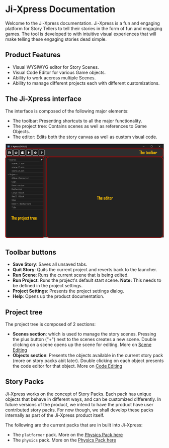 # Ji-Xpress Documentation
Welcome to the Ji-Xpress documentation. Ji-Xpress is a fun and engaging platform for Story Tellers to tell their stories in the form of fun and engaging games. The tool is developed to with intuitive visual experiences that will make telling these engaging stories dead simple.

## Product Features

* Visual WYSIWYG editor for Story Scenes.
* Visual Code Editor for various Game objects.
* Ability to work accross multiple Scenes.
* Ability to manage different projects each with different customizations.

## The Ji-Xpress interface

The interface is composed of the following major elements:

* The toolbar: Presenting shortcuts to all the major functionality.
* The project tree: Contains scenes as well as references to Game Objects.
* The editor: Edits both the story canvas as well as custom visual code.

![Editor Interface](images/editor_elements.png "Editor Interface")

## Toolbar buttons

* **Save Story**: Saves all unsaved tabs.
* **Quit Story**: Quits the current project and reverts back to the launcher.
* **Run Scene**: Runs the current scene that is being edited.
* **Run Project**: Runs the project's default start scene. **Note:** This needs to be defined in the project settings.
* **Project Settings**: Presents the project settings dialog.
* **Help**: Opens up the product documentation.

## Project tree

The project tree is composed of 2 sections:

* **Scenes section**: which is used to manage the story scenes. Pressing the plus button ("+") next to the scenes creates a new scene. Double clicking on a scene opens up the scene for editing. More on [Scene Editing](scene_editing.md)
* **Objects section**: Presents the objects available in the current story pack (more on story packs abit later). Double clicking on each object presents the code editor for that object. More on [Code Editing](code_editing.md)

## Story Packs

Ji-Xpress works on the concept of Story Packs. Each pack has unique objects that behave in different ways, and can be customized differently. In future versions of the product, we intend to have the product have user contributed story packs. For now though, we shall develop these packs internally as part of the Ji-Xpress product itself.

The following are the current packs that are in built into Ji-Xpress:

* The `platformer` pack. More on the [Physics Pack here](packs/platformer.md)
* The `physics` pack. More on the [Physics Pack here](packs/physics.md)
